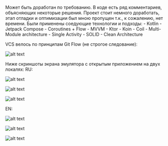 Может быть доработан по требованию.
В коде есть ряд комментариев, объясняющих некоторые решения. Проект стоит немного доработать, этап отладки и оптимизации был мною пропущен т.к., к сожалению, нет времени.
Были применены соедующие технологии и подходы:
    - Kotlin
    - Jetpack Compose
    - Coroutines + Flow
    - MVVM
    - Ktor
    - Koin
    - Coil
    - Multi-Module architecture
    - Single Activity
    - SOLID
    - Clean Architecture

VCS велось по принципам Git Flow (не строгое следование):

![alt text](https://disk.yandex.ru/i/5mW0DiDi3clXVA)

Ниже скриншоты экрана эмулятора с открытым приложением на двух локалях:
RU:

![alt text](https://disk.yandex.ru/i/nhiwBJ8TAVv6MA)

![alt text](https://disk.yandex.ru/i/z2YLn8Em-eVaQw)

![alt text](https://disk.yandex.ru/i/jTYIBwZppUrclA)

EN:

![alt text](https://disk.yandex.ru/i/GXN0mxZbgEnf9Q)

![alt text](https://disk.yandex.ru/i/s0QKu6o0V1gbvA)

![alt text](https://disk.yandex.ru/i/J0aXmDEsgmf7TA)